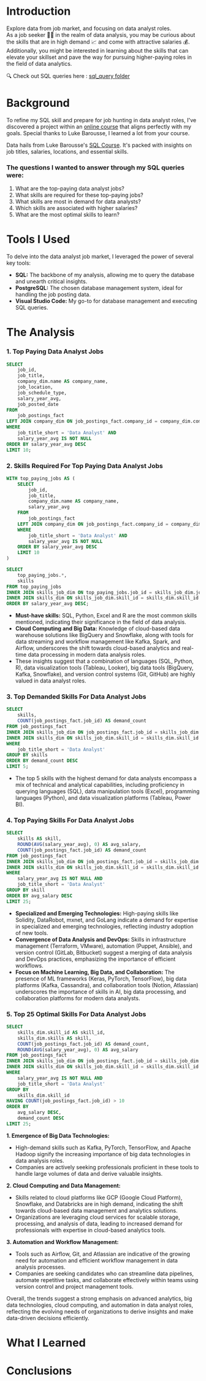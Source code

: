 # Introduction

Explore data from job market, and focusing on data analyst roles.\
As a job seeker 👩‍💻 in the realm of data analysis, you may be curious about the skills that are in high demand 📈 and come with attractive salaries 💰.\
Additionally, you might be interested in learning about the skills that can elevate your skillset and pave the way for pursuing higher-paying roles in the field of data analytics.

🔍 Check out SQL queries here : [sql_query folder](/sql_query/)

# Background

To refine my SQL skill and prepare for job hunting in data analyst roles, I've discovered a project within an [online course](https://youtu.be/7mz73uXD9DA?si=f16EWPUbsigblMZy) that aligns perfectly with my goals. Special thanks to Luke Barousse, I learned a lot from your course.

Data hails from Luke Barousse's [SQL Course](https://lukebarousse.com/sql). It's packed with insights on job titles, salaries, locations, and essential skills.

### The questions I wanted to answer through my SQL queries were:

1. What are the top-paying data analyst jobs?
2. What skills are required for these top-paying jobs?
3. What skills are most in demand for data analysts?
4. Which skills are associated with higher salaries?
5. What are the most optimal skills to learn?

# Tools I Used

To delve into the data analyst job market, I leveraged the power of several key tools:

- **SQL:** The backbone of my analysis, allowing me to query the database and unearth critical insights.
- **PostgreSQL:** The chosen database management system, ideal for handling the job posting data.
- **Visual Studio Code:** My go-to for database management and executing SQL queries.

# The Analysis

### 1. Top Paying Data Analyst Jobs

```sql
SELECT
    job_id,
    job_title,
    company_dim.name AS company_name,
    job_location,
    job_schedule_type,
    salary_year_avg,
    job_posted_date
FROM
    job_postings_fact
LEFT JOIN company_dim ON job_postings_fact.company_id = company_dim.company_id
WHERE
    job_title_short = 'Data Analyst' AND
    salary_year_avg IS NOT NULL
ORDER BY salary_year_avg DESC
LIMIT 10;
```

### 2. Skills Required For Top Paying Data Analyst Jobs

```sql
WITH top_paying_jobs AS (
    SELECT
        job_id,
        job_title,
        company_dim.name AS company_name,
        salary_year_avg
    FROM
        job_postings_fact
    LEFT JOIN company_dim ON job_postings_fact.company_id = company_dim.company_id
    WHERE
        job_title_short = 'Data Analyst' AND
        salary_year_avg IS NOT NULL
    ORDER BY salary_year_avg DESC
    LIMIT 10
)

SELECT
    top_paying_jobs.*,
    skills
FROM top_paying_jobs
INNER JOIN skills_job_dim ON top_paying_jobs.job_id = skills_job_dim.job_id
INNER JOIN skills_dim ON skills_job_dim.skill_id = skills_dim.skill_id
ORDER BY salary_year_avg DESC;
```

- **Must-have skills:** SQL, Python, Excel and R are the most common skills mentioned, indicating their significance in the field of data analysis.
- **Cloud Computing and Big Data:** Knowledge of cloud-based data warehouse solutions like BigQuery and Snowflake, along with tools for data streaming and workflow management like Kafka, Spark, and Airflow, underscores the shift towards cloud-based analytics and real-time data processing in modern data analysis roles.
- These insights suggest that a combination of languages (SQL, Python, R), data visualization tools (Tableau, Looker), big data tools (BigQuery, Kafka, Snowflake), and version control systems (Git, GitHub) are highly valued in data analyst roles.

### 3. Top Demanded Skills For Data Analyst Jobs

```sql
SELECT
    skills,
    COUNT(job_postings_fact.job_id) AS demand_count
FROM job_postings_fact
INNER JOIN skills_job_dim ON job_postings_fact.job_id = skills_job_dim.job_id
INNER JOIN skills_dim ON skills_job_dim.skill_id = skills_dim.skill_id
WHERE
    job_title_short = 'Data Analyst'
GROUP BY skills
ORDER BY demand_count DESC
LIMIT 5;
```

- The top 5 skills with the highest demand for data analysts encompass a mix of technical and analytical capabilities, including proficiency in querying languages (SQL), data manipulation tools (Excel), programming languages (Python), and data visualization platforms (Tableau, Power BI).

### 4. Top Paying Skills For Data Analyst Jobs

```sql
SELECT
    skills AS skill,
    ROUND(AVG(salary_year_avg), 0) AS avg_salary,
    COUNT(job_postings_fact.job_id) AS demand_count
FROM job_postings_fact
INNER JOIN skills_job_dim ON job_postings_fact.job_id = skills_job_dim.job_id
INNER JOIN skills_dim ON skills_job_dim.skill_id = skills_dim.skill_id
WHERE
    salary_year_avg IS NOT NULL AND
    job_title_short = 'Data Analyst'
GROUP BY skill
ORDER BY avg_salary DESC
LIMIT 25;
```

- **Specialized and Emerging Technologies:** High-paying skills like Solidity, DataRobot, mxnet, and GoLang indicate a demand for expertise in specialized and emerging technologies, reflecting industry adoption of new tools.
- **Convergence of Data Analysis and DevOps:** Skills in infrastructure management (Terraform, VMware), automation (Puppet, Ansible), and version control (GitLab, Bitbucket) suggest a merging of data analysis and DevOps practices, emphasizing the importance of efficient workflows.
- **Focus on Machine Learning, Big Data, and Collaboration:** The presence of ML frameworks (Keras, PyTorch, TensorFlow), big data platforms (Kafka, Cassandra), and collaboration tools (Notion, Atlassian) underscores the importance of skills in AI, big data processing, and collaboration platforms for modern data analysts.

### 5. Top 25 Optimal Skills For Data Analyst Jobs

```sql
SELECT
    skills_dim.skill_id AS skill_id,
    skills_dim.skills AS skill,
    COUNT(job_postings_fact.job_id) AS demand_count,
    ROUND(AVG(salary_year_avg), 0) AS avg_salary
FROM job_postings_fact
INNER JOIN skills_job_dim ON job_postings_fact.job_id = skills_job_dim.job_id
INNER JOIN skills_dim ON skills_job_dim.skill_id = skills_dim.skill_id
WHERE
    salary_year_avg IS NOT NULL AND
    job_title_short = 'Data Analyst'
GROUP BY
    skills_dim.skill_id
HAVING COUNT(job_postings_fact.job_id) > 10
ORDER BY
    avg_salary DESC,
    demand_count DESC
LIMIT 25;
```

**1. Emergence of Big Data Technologies:**

- High-demand skills such as Kafka, PyTorch, TensorFlow, and Apache Hadoop signify the increasing importance of big data technologies in data analysis roles.
- Companies are actively seeking professionals proficient in these tools to handle large volumes of data and derive valuable insights.

**2. Cloud Computing and Data Management:**

- Skills related to cloud platforms like GCP (Google Cloud Platform), Snowflake, and Databricks are in high demand, indicating the shift towards cloud-based data management and analytics solutions.
- Organizations are leveraging cloud services for scalable storage, processing, and analysis of data, leading to increased demand for professionals with expertise in cloud-based analytics tools.

**3. Automation and Workflow Management:**

- Tools such as Airflow, Git, and Atlassian are indicative of the growing need for automation and efficient workflow management in data analysis processes.
- Companies are seeking candidates who can streamline data pipelines, automate repetitive tasks, and collaborate effectively within teams using version control and project management tools.

Overall, the trends suggest a strong emphasis on advanced analytics, big data technologies, cloud computing, and automation in data analyst roles, reflecting the evolving needs of organizations to derive insights and make data-driven decisions efficiently.

# What I Learned

# Conclusions
